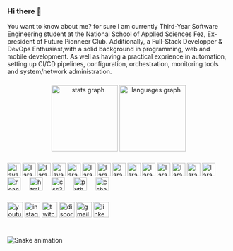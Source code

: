 ### Hi there 👋

<p align="left">You want to know about me? 
for sure I am currently Third-Year Software Engineering student at the National School of Applied Sciences Fez, Ex-president of Future Pionneer Club. Additionally, a Full-Stack Developper & DevOps Enthusiast,with a solid background in programming, web and mobile development.  As well as having a practical exprience in automation, setting up  CI/CD pipelines, configuration, orchestration, monitoring tools and system/network administration.</p>

###

<div align="center">
  <img src="https://github-readme-stats.vercel.app/api?username=maurodesouza&hide_title=false&hide_rank=false&show_icons=true&include_all_commits=true&count_private=true&disable_animations=false&theme=dracula&locale=en&hide_border=false" height="150" alt="stats graph"  />
  <img src="https://github-readme-stats.vercel.app/api/top-langs?username=maurodesouza&locale=en&hide_title=false&layout=compact&card_width=320&langs_count=5&theme=dracula&hide_border=false" height="150" alt="languages graph"  />
</div>

###


###

<div align="left">
  <img src="https://cdn.jsdelivr.net/gh/devicons/devicon/icons/javascript/javascript-original.svg" height="30" alt="javascript logo"  />
    <img src="https://cdn.icon-icons.com/icons2/2530/PNG/512/laravel_button_icon_151953.svg" height="30" alt="laravel logo"  />
  
 <img src="https://cdn.icon-icons.com/icons2/2530/PNG/512/laravel_button_icon_151953.svg" height="30" alt="laravel logo"  />
  <img src=" https://cdn.icon-icons.com/icons2/2530/PNG/512/java_button_icon_151928.png" height="30" alt="java logo"  />
   <img src="https://cdn.icon-icons.com/icons2/2530/PNG/512/laravel_button_icon_151953.svg" height="30" alt="laravel logo"  />
    <img src="https://cdn.icon-icons.com/icons2/2530/PNG/512/laravel_button_icon_151953.svg" height="30" alt="laravel logo"  />
     <img src="https://cdn.icon-icons.com/icons2/2530/PNG/512/laravel_button_icon_151953.svg" height="30" alt="laravel logo"  />
      <img src="https://cdn.icon-icons.com/icons2/2530/PNG/512/laravel_button_icon_151953.svg" height="30" alt="laravel logo"  />
       <img src="https://cdn.icon-icons.com/icons2/2530/PNG/512/laravel_button_icon_151953.svg" height="30" alt="laravel logo"  />
        <img src="https://cdn.icon-icons.com/icons2/2530/PNG/512/laravel_button_icon_151953.svg" height="30" alt="laravel logo"  />
         <img src="https://cdn.icon-icons.com/icons2/2530/PNG/512/laravel_button_icon_151953.svg" height="30" alt="laravel logo"  />
          <img src="https://cdn.icon-icons.com/icons2/2530/PNG/512/laravel_button_icon_151953.svg" height="30" alt="laravel logo"  />
           <img src="https://cdn.icon-icons.com/icons2/2530/PNG/512/laravel_button_icon_151953.svg" height="30" alt="laravel logo"  />
            <img src="https://cdn.icon-icons.com/icons2/2530/PNG/512/laravel_button_icon_151953.svg" height="30" alt="laravel logo"  />

            
  <img width="12" /> 

  <img width="12" />
  <img src="https://cdn.icon-icons.com/icons2/2530/PNG/512/python_button_icon_151925.png" height="30" alt="react logo"  />
  <img width="12" />
  <img src="https://cdn.jsdelivr.net/gh/devicons/devicon/icons/html5/html5-original.svg" height="30" alt="html5 logo"  />
  <img width="12" />
  <img src="https://cdn.jsdelivr.net/gh/devicons/devicon/icons/css3/css3-original.svg" height="30" alt="css3 logo"  />
  <img width="12" />
  <img src="https://cdn.jsdelivr.net/gh/devicons/devicon/icons/python/python-original.svg" height="30" alt="python logo"  />
  <img width="12" />
  <img src="https://cdn.jsdelivr.net/gh/devicons/devicon/icons/csharp/csharp-original.svg" height="30" alt="csharp logo"  />
</div>

###

<div align="left">
  <img src="https://img.shields.io/static/v1?message=Youtube&logo=youtube&label=&color=FF0000&logoColor=white&labelColor=&style=for-the-badge" height="35" alt="youtube logo"  />
  <img src="https://img.shields.io/static/v1?message=Instagram&logo=instagram&label=&color=E4405F&logoColor=white&labelColor=&style=for-the-badge" height="35" alt="instagram logo"  />
  <img src="https://img.shields.io/static/v1?message=Twitch&logo=twitch&label=&color=9146FF&logoColor=white&labelColor=&style=for-the-badge" height="35" alt="twitch logo"  />
  <img src="https://img.shields.io/static/v1?message=Discord&logo=discord&label=&color=7289DA&logoColor=white&labelColor=&style=for-the-badge" height="35" alt="discord logo"  />
  <img src="https://img.shields.io/static/v1?message=Gmail&logo=gmail&label=&color=D14836&logoColor=white&labelColor=&style=for-the-badge" height="35" alt="gmail logo"  />
  <img src="https://img.shields.io/static/v1?message=LinkedIn&logo=linkedin&label=&color=0077B5&logoColor=white&labelColor=&style=for-the-badge" height="35" alt="linkedin logo"  />
</div>

###

<br clear="both">

<img src="https://raw.githubusercontent.com/maurodesouza/maurodesouza/output/snake.svg" alt="Snake animation" />

###


<!--
**ALGHARRASS-AYOUB/ALGHARRASS-AYOUB** is a ✨ _special_ ✨ repository because its `README.md` (this file) appears on your GitHub profile.

Here are some ideas to get you started:

- 🔭 I’m currently working on ...
- 🌱 I’m currently learning ...
- 👯 I’m looking to collaborate on ...
- 🤔 I’m looking for help with ...
- 💬 Ask me about ...
- 📫 How to reach me: ...
- 😄 Pronouns: ...
- ⚡ Fun fact: ...
-->
